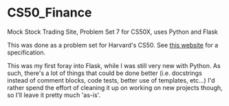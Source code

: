 # CS50_Finance
Mock Stock Trading Site, Problem Set 7 for CS50X, uses Python and Flask

This was done as a problem set for Harvard's CS50.
See [this website](http://docs.cs50.net/problems/finance/finance.html) for a specification.

This was my first foray into Flask, while I was still very new with Python. As such, there's a lot of things that could be done better (i.e. docstrings instead of comment blocks, code tests, better use of templates, etc...)
I'd rather spend the effort of cleaning it up on working on new projects though, so I'll leave it pretty much 'as-is'.
